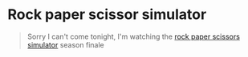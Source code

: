 # Rock paper scissor simulator

> Sorry I can't come tonight, I'm watching the [rock paper scissors
> simulator](http://peterganunis.com/game3.html) season finale
